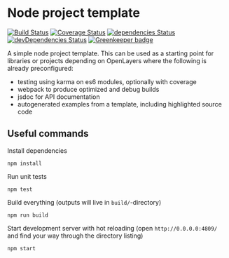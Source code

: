 # Node project template

[![Build Status](https://travis-ci.org/terrestris/node-project-template.svg?branch=master)](https://travis-ci.org/terrestris/node-project-template)
[![Coverage Status](https://coveralls.io/repos/github/terrestris/node-project-template/badge.svg?branch=master)](https://coveralls.io/github/terrestris/node-project-template?branch=master) 
[![dependencies Status](https://david-dm.org/terrestris/node-project-template/status.svg)](https://david-dm.org/terrestris/node-project-template)
[![devDependencies Status](https://david-dm.org/terrestris/node-project-template/dev-status.svg)](https://david-dm.org/terrestris/node-project-template?type=dev)
[![Greenkeeper badge](https://badges.greenkeeper.io/terrestris/node-project-template.svg)](https://greenkeeper.io/)

A simple node project template. This can be used as a starting point for
libraries or projects depending on OpenLayers where the following is already
preconfigured:

* testing using karma on es6 modules, optionally with coverage
* webpack to produce optimized and debug builds
* jsdoc for API documentation
* autogenerated examples from a template, including highlighted source code

## Useful commands

Install dependencies

    npm install

Run unit tests

    npm test

Build everything (outputs will live in `build/`-directory)

    npm run build

Start development server with hot reloading (open `http://0.0.0.0:4809/` and find your way through the directory listing)

    npm start
